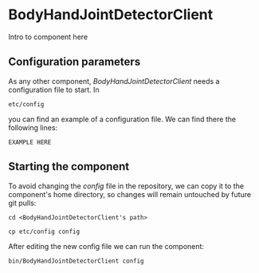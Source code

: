 # BodyHandJointDetectorClient
Intro to component here


## Configuration parameters
As any other component, *BodyHandJointDetectorClient* needs a configuration file to start. In
```
etc/config
```
you can find an example of a configuration file. We can find there the following lines:
```
EXAMPLE HERE
```

## Starting the component
To avoid changing the *config* file in the repository, we can copy it to the component's home directory, so changes will remain untouched by future git pulls:

```
cd <BodyHandJointDetectorClient's path> 
```
```
cp etc/config config
```

After editing the new config file we can run the component:

```
bin/BodyHandJointDetectorClient config
```
